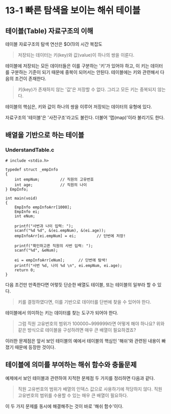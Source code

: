 # 13-1 빠른 탐색을 보이는 해쉬 테이블

## 테이블(Table) 자료구조의 이해

테이블 자료구조의 탐색 연산은 $O(1)의 시간 복잡도

> 저장되는 데이터는 키(key)와 값(value)이 하나의 쌍을 이룬다.

테이블에 저장되는 모든 데이터들은 이를 구분하는 '키'가 있어야 하고, 이 키는 데이터를 구분하는 기준이 되기 때문에 중복이 되어서는 안된다. 테이블에는 키와 관련해서 다음의 조건이 존재한다.

> 키(key)가 존재하지 않는 '값'은 저장할 수 없다. 그리고 모든 키는 중복되지 않는다.

테이블의 핵심은, 키와 값이 하나의 쌍을 이루어 저장되는 데이터의 유형에 있다.

자료구조의 '테이블'은 '사전구조'라고도 불린다. 더불어 '맵(map)'이라 불리기도 한다.

## 배열을 기반으로 하는 테이블

### UnderstandTable.c

```
# include <stdio.h>

typedef struct _empInfo
{
	int empNum;			// 직원의 고유번호
	int age;			// 직원의 나이
} EmpInfo;

int main(void)
{
	EmpInfo empInfoArr[1000];
	EmpInfo ei;
	int eNum;

	printf("사번과 나이 입력: ");
	scanf("%d %d", &(ei.empNum), &(ei.age));
	empInfoArr[ei.empNum] = ei;			// 단번에 저장!

	printf("확인하고픈 직원의 사번 입력: ");
	scanf("%d", &eNum);

	ei = empInfoArr[eNum];		// 단번에 탐색!
	printf("사번 %d, 나이 %d \n", ei.empNum, ei.age);
	return 0;
}
```

다음 조건만 만족한다면 어렇듯 단순한 배열도 테이블, 또는 테이블의 일부라 할 수 있다.

> 키를 결정하였다면, 이를 기반으로 데이터를 단번에 찾을 수 있어야 한다.

테이블에서 의미하는 키는 데이터를 찾는 도구가 되어야 한다.

> 그럼 직원 고유번호의 범위가 100000~999999라면 어떻게 해야 하나요? 위와 같은 방식으로 테이블을 구성하려면 매우 큰 배열이 필요하겠죠?

이러한 문제점은 앞서 보인 테이블의 예에서 테이블의 핵심인 '해쉬'와 관련된 내용이 빠졌기 때문에 등장한 것이다.

## 테이블에 의미를 부여하는 해쉬 함수와 충돌문제

예제에서 보인 테이블과 관련하여 지적한 문제점 두 가지를 정리하면 다음과 같다.

> 직원 고유번호의 범위가 배열의 인덱스 값으로 사용하기에 적당하지 않다.
> 직원 고유번호의 범위를 수용할 수 있는 매우 큰 배열이 필요하다.

이 두 가지 문제를 동시에 해결해주는 것이 바로 '해쉬 함수'이다.

